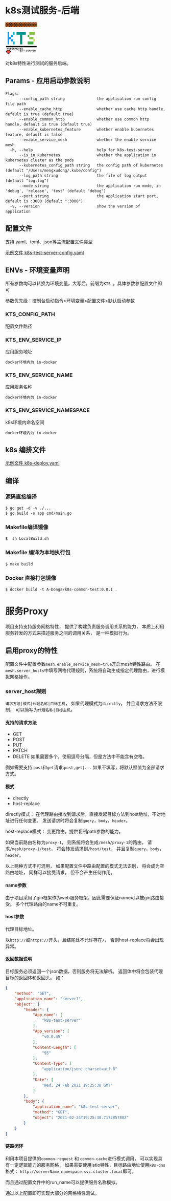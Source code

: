 # k8s测试服务-后端

![kts](./docs/kts.png)


对k8s特性进行测试的服务后端。

## Params - 应用启动参数说明
```
Flags:
      --config_path string              the application run config file path
      --enable_cache_http               whether use cache http handle, default is true (default true)
      --enable_common_http              whether use common http handle, default is true (default true)
      --enable_kubernetes_feature       whether enable kubernetes feature, default is false
      --enable_service_mesh             whether the enable service mesh
  -h, --help                            help for k8s-test-server
      --is_in_kubernetes                whether the application in kubernetes cluster as the pods
      --kubernetes_config_path string   the config path of kubernetes (default "/Users/mengxudong/.kube/config")
      --log_path string                 the file of log output (default "log.log")
      --mode string                     the application run mode, in 'debug', 'release', 'test' (default "debug")
      --port string                     the application start port, default is :3000 (default ":3000")
  -v, --version                         show the version of application
```

## 配置文件
支持 yaml、toml、json等主流配置文件类型

[示例文件 k8s-test-server-config.yaml](k8s-test-server-config.yaml)

## ENVs - 环境变量声明

所有参数均可以转换为环境变量，大写后，前缀为`KTS_`，具体参数参配置文件即可

参数优先级：控制台启动指令>环境变量>配置文件>默认启动参数


### KTS_CONFIG_PATH
配置文件路径

### KTS_ENV_SERVICE_IP
应用服务地址 

    docker环境内为 in-docker
### KTS_ENV_SERVICE_NAME
应用服务名称

    docker环境内为 in-docker 
### KTS_ENV_SERVICE_NAMESPACE
k8s环境内命名空间

    docker环境内为 in-docker
    
## k8s 编排文件

[示例文件 k8s-deploy.yaml](k8s-deploy.yaml)

## 编译
### 源码直接编译
```
$ go get -d -v ./...
$ go build -o app cmd/main.go
```

### Makefile编译镜像
```
$  sh LocalBuild.sh
```

### Makefile 编译为本地执行包
```
$ make build
```

### Docker 直接打包镜像
```
$ docker build -t A-Donga/k8s-common-test:0.0.1 .
```

# 服务Proxy
项目支持支持服务网格特性，
提供了构建负责服务调用关系的能力，
本质上利用服务转发的方式来描述服务之间的调用关系，
是一种模拟行为。

## 启用proxy的特性
配置文件中配置参数`mesh.enable_service_mesh=true`开启mesh特性路由。
在`mesh.server_hosts`中填写网格代理规则，系统将自动生成指定代理路由，进行模拟网格操作。

### server_host规则
`请求方法|模式|代理名称|目标主机`，
如果代理模式为`directly`，
并且请求方法不限制，
可以简写为`代理名称|目标主机`。

#### 支持的请求方法
- GET
- POST
- PUT
- PATCH
- DELETE
如果需要多个，使用逗号分隔，但是方法中不能含有空格。

例如需要支持 `post`和`get`请求:`post,get|...`
如果不填写，将默认赋值为全部请求方式。

#### 模式
- directly
- host-replace

directly模式：
在代理路由接收到请求后，直接发起目标方法到host地址，不对地址进行任何变更。
发送请求时将会复制`query`，`body`，`header`。

host-replace模式：
变更路由，提供复制path参数的能力。

如果当前路由名称为`proxy-1`，
则系统将会生成`/mesh/proxy-1`的路由，
请求`/mesh/proxy-1/test`，
将会转发请求到`/host/test`，
并且复制`query`，`body`，`header`。

以上两种方式不可混用，
如果配置文件中路由配置的模式无法识别，
将会成为空路由地址，
同样可以接受请求，
但不会产生任何作用。

#### name参数
由于项目采用了gin框架作为web服务框架，因此需要保证name可以被gin路由接受。
多个代理路由的name不可重复。
#### host参数
代理目标地址。

以`http://`或`https://`开头，且结尾处不允许存在`/`，
否则host-replace将会出现异常。

#### 返回数据说明
目标服务必须返回一个json数据，否则服务将无法解析。
返回体中将会包装代理目标的返回体和返回头。
如：
```json
{
    "method": "GET",
    "application_name": "server1",
    "object": {
        "header": {
            "App_name": [
                "k8s-test-server"
            ],
            "App_version": [
                "v0.0.45"
            ],
            "Content-Length": [
                "95"
            ],
            "Content-Type": [
                "application/json; charset=utf-8"
            ],
            "Date": [
                "Wed, 24 Feb 2021 19:25:38 GMT"
            ]
        },
        "body": {
            "application_name": "k8s-test-server",
            "method": "GET",
            "object": "2021-02-24T19:25:38.717285788Z"
        }
    }
}
```

#### 链路闭环
利用本项目提供的`common-request` 和 `common-cache`进行模式调用，
可以实现具有一定逻辑能力的服务网格，
如果需要使用istio特性，目标路由地址使用`k8s-dns`格式：
`http://serverName.namespace.svc.cluster.local`即可。

而且通过配置文件中的run_name可以提供服务名称模拟。

通过以上配置即可实现大部分的网格特性测试。 